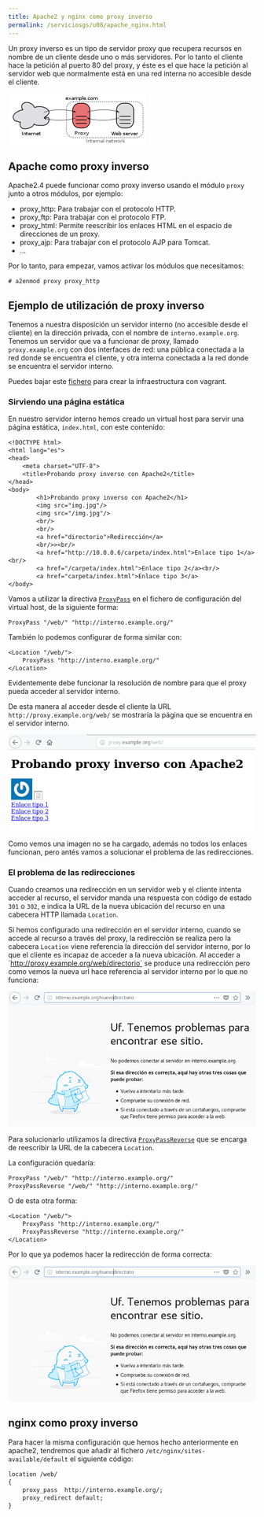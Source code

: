 ```yaml
---
title: Apache2 y nginx como proxy inverso
permalink: /serviciosgs/u08/apache_nginx.html
---
```



Un proxy inverso es un tipo de servidor proxy que recupera recursos en nombre de un cliente desde uno o más servidores. Por lo tanto el cliente hace la petición al puerto 80 del proxy, y éste es el que hace la petición al servidor web que normalmente está en una red interna no accesible desde el cliente.

![proxy](img/proxy2.png)

## Apache como proxy inverso

Apache2.4 puede funcionar como proxy inverso usando el módulo `proxy` junto a otros módulos, por ejemplo:

  * proxy_http: Para trabajar con el protocolo HTTP.
  * proxy_ftp: Para trabajar con el protocolo FTP.
  * proxy_html: Permite reescribir los enlaces HTML en el espacio de direcciones de un proxy.
  * proxy_ajp: Para trabajar con el protocolo AJP para Tomcat.
  * &#8230;

Por lo tanto, para empezar, vamos activar los módulos que necesitamos:

    # a2enmod proxy proxy_http

## Ejemplo de utilización de proxy inverso

Tenemos a nuestra disposición un servidor interno (no accesible desde el cliente) en la dirección privada, con el nombre de `interno.example.org`. Tenemos un servidor que va a funcionar de proxy, llamado `proxy.example.org` con dos interfaces de red: una pública conectada a la red donde se encuentra el cliente, y otra interna conectada a la red donde se encuentra el servidor interno.

Puedes bajar este [fichero](doc/ejemploproxy/vagrant.zip) para crear la infraestructura con vagrant.

### Sirviendo una página estática

En nuestro servidor interno hemos creado un virtual host para servir una página estática, `index.html`, con este contenido:

    <!DOCTYPE html>
    <html lang="es">
    <head>
        <meta charset="UTF-8">
        <title>Probando proxy inverso con Apache2</title>
    </head>
    <body>
            <h1>Probando proxy inverso con Apache2</h1>
            <img src="img.jpg"/>
            <img src="/img.jpg"/>
            <br/>
            <br/>
            <a href="directorio">Redirección</a>
            <br/>><br/>
            <a href="http://10.0.0.6/carpeta/index.html">Enlace tipo 1</a><br/>
            <a href="/carpeta/index.html">Enlace tipo 2</a><br/>
            <a href="carpeta/index.html">Enlace tipo 3</a>
    </body>
    

Vamos a utilizar la directiva [`ProxyPass`](https://httpd.apache.org/docs/2.4/mod/mod_proxy.html#proxypass) en el fichero de configuración del virtual host, de la siguiente forma:

    ProxyPass "/web/" "http://interno.example.org/"
    

También lo podemos configurar de forma similar con:

    <Location "/web/">
        ProxyPass "http://interno.example.org/"
    </Location>
    

Evidentemente debe funcionar la resolución de nombre para que el proxy pueda acceder al servidor interno.

De esta manera al acceder desde el cliente la URL `http://proxy.example.org/web/` se mostraría la página que se encuentra en el servidor interno.

![proxy](img/proxy3.png)

Como vemos una imagen no se ha cargado, además no todos los enlaces funcionan, pero antés vamos a solucionar el problema de las redirecciones.

### El problema de las redirecciones

Cuando creamos una redirección en un servidor web y el cliente intenta acceder al recurso, el servidor manda una respuesta con código de estado `301` o `302`, e indica la URL de la nueva ubicación del recurso en una cabecera HTTP llamada `Location`.

Si hemos configurado una redirección en el servidor interno, cuando se accede al recurso a través del proxy, la redirección se realiza pero la cabecera `Location` viene referencia la dirección del servidor interno, por lo que el cliente es incapaz de acceder a la nueva ubicación. Al acceder a ´http://proxy.example.org/web/directorio´ se produce una redirección pero como vemos la nueva url hace referencia al servidor interno por lo que no funciona:

![proxy](img/proxy4.png)

Para solucionarlo utilizamos la directiva [`ProxyPassReverse`](https://httpd.apache.org/docs/2.4/mod/mod_proxy.html#proxypassreverse) que se encarga de reescribir la URL de la cabecera `Location`.

La configuración quedaría:

    ProxyPass "/web/" "http://interno.example.org/"
    ProxyPassReverse "/web/" "http://interno.example.org/"
    

O de esta otra forma:

    <Location "/web/">
        ProxyPass "http://interno.example.org/"
        ProxyPassReverse "http://interno.example.org/"
    </Location>
    

Por lo que ya podemos hacer la redirección de forma correcta:

![proxy](img/proxy4.png)

## nginx como proxy inverso

Para hacer la misma configuración que hemos hecho anteriormente en apache2, tendremos que añadir al fichero `/etc/nginx/sites-available/default` el siguiente código:

    location /web/
    {
        proxy_pass  http://interno.example.org/;
        proxy_redirect default;
    }
